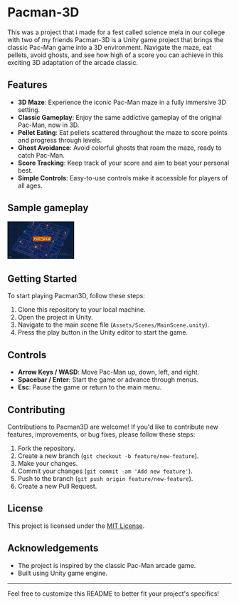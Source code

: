 # Pacman-3D
This was a project that i made for a fest called science mela in our college with two of my friends
Pacman-3D is a Unity game project that brings the classic Pac-Man game into a 3D environment. Navigate the maze, eat pellets, avoid ghosts, and see how high of a score you can achieve in this exciting 3D adaptation of the arcade classic.

## Features

- **3D Maze**: Experience the iconic Pac-Man maze in a fully immersive 3D setting.
- **Classic Gameplay**: Enjoy the same addictive gameplay of the original Pac-Man, now in 3D.
- **Pellet Eating**: Eat pellets scattered throughout the maze to score points and progress through levels.
- **Ghost Avoidance**: Avoid colorful ghosts that roam the maze, ready to catch Pac-Man.
- **Score Tracking**: Keep track of your score and aim to beat your personal best.
- **Simple Controls**: Easy-to-use controls make it accessible for players of all ages.

## Sample gameplay

![Gameplay Preview](https://github.com/ManojMaurya207/PACMAN-3D-sci_mela/blob/main/video.gif)

## Getting Started

To start playing Pacman3D, follow these steps:

1. Clone this repository to your local machine.
2. Open the project in Unity.
3. Navigate to the main scene file (`Assets/Scenes/MainScene.unity`).
4. Press the play button in the Unity editor to start the game.

## Controls

- **Arrow Keys / WASD**: Move Pac-Man up, down, left, and right.
- **Spacebar / Enter**: Start the game or advance through menus.
- **Esc**: Pause the game or return to the main menu.

## Contributing

Contributions to Pacman3D are welcome! If you'd like to contribute new features, improvements, or bug fixes, please follow these steps:

1. Fork the repository.
2. Create a new branch (`git checkout -b feature/new-feature`).
3. Make your changes.
4. Commit your changes (`git commit -am 'Add new feature'`).
5. Push to the branch (`git push origin feature/new-feature`).
6. Create a new Pull Request.

## License

This project is licensed under the [MIT License](LICENSE).

## Acknowledgements

- The project is inspired by the classic Pac-Man arcade game.
- Built using Unity game engine.

---

Feel free to customize this README to better fit your project's specifics!
